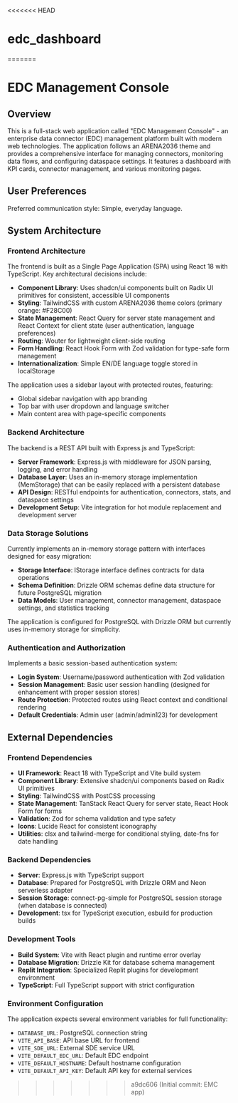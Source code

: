 <<<<<<< HEAD
# edc_dashboard
=======
# EDC Management Console

## Overview

This is a full-stack web application called "EDC Management Console" - an enterprise data connector (EDC) management platform built with modern web technologies. The application follows an ARENA2036 theme and provides a comprehensive interface for managing connectors, monitoring data flows, and configuring dataspace settings. It features a dashboard with KPI cards, connector management, and various monitoring pages.

## User Preferences

Preferred communication style: Simple, everyday language.

## System Architecture

### Frontend Architecture
The frontend is built as a Single Page Application (SPA) using React 18 with TypeScript. Key architectural decisions include:

- **Component Library**: Uses shadcn/ui components built on Radix UI primitives for consistent, accessible UI components
- **Styling**: TailwindCSS with custom ARENA2036 theme colors (primary orange: #F28C00)
- **State Management**: React Query for server state management and React Context for client state (user authentication, language preferences)
- **Routing**: Wouter for lightweight client-side routing
- **Form Handling**: React Hook Form with Zod validation for type-safe form management
- **Internationalization**: Simple EN/DE language toggle stored in localStorage

The application uses a sidebar layout with protected routes, featuring:
- Global sidebar navigation with app branding
- Top bar with user dropdown and language switcher
- Main content area with page-specific components

### Backend Architecture
The backend is a REST API built with Express.js and TypeScript:

- **Server Framework**: Express.js with middleware for JSON parsing, logging, and error handling
- **Database Layer**: Uses an in-memory storage implementation (MemStorage) that can be easily replaced with a persistent database
- **API Design**: RESTful endpoints for authentication, connectors, stats, and dataspace settings
- **Development Setup**: Vite integration for hot module replacement and development server

### Data Storage Solutions
Currently implements an in-memory storage pattern with interfaces designed for easy migration:

- **Storage Interface**: IStorage interface defines contracts for data operations
- **Schema Definition**: Drizzle ORM schemas define data structure for future PostgreSQL migration
- **Data Models**: User management, connector management, dataspace settings, and statistics tracking

The application is configured for PostgreSQL with Drizzle ORM but currently uses in-memory storage for simplicity.

### Authentication and Authorization
Implements a basic session-based authentication system:

- **Login System**: Username/password authentication with Zod validation
- **Session Management**: Basic user session handling (designed for enhancement with proper session stores)
- **Route Protection**: Protected routes using React context and conditional rendering
- **Default Credentials**: Admin user (admin/admin123) for development

## External Dependencies

### Frontend Dependencies
- **UI Framework**: React 18 with TypeScript and Vite build system
- **Component Library**: Extensive shadcn/ui components based on Radix UI primitives
- **Styling**: TailwindCSS with PostCSS processing
- **State Management**: TanStack React Query for server state, React Hook Form for forms
- **Validation**: Zod for schema validation and type safety
- **Icons**: Lucide React for consistent iconography
- **Utilities**: clsx and tailwind-merge for conditional styling, date-fns for date handling

### Backend Dependencies
- **Server**: Express.js with TypeScript support
- **Database**: Prepared for PostgreSQL with Drizzle ORM and Neon serverless adapter
- **Session Storage**: connect-pg-simple for PostgreSQL session storage (when database is connected)
- **Development**: tsx for TypeScript execution, esbuild for production builds

### Development Tools
- **Build System**: Vite with React plugin and runtime error overlay
- **Database Migration**: Drizzle Kit for database schema management
- **Replit Integration**: Specialized Replit plugins for development environment
- **TypeScript**: Full TypeScript support with strict configuration

### Environment Configuration
The application expects several environment variables for full functionality:
- `DATABASE_URL`: PostgreSQL connection string
- `VITE_API_BASE`: API base URL for frontend
- `VITE_SDE_URL`: External SDE service URL
- `VITE_DEFAULT_EDC_URL`: Default EDC endpoint
- `VITE_DEFAULT_HOSTNAME`: Default hostname configuration
- `VITE_DEFAULT_API_KEY`: Default API key for external services
>>>>>>> a9dc606 (Initial commit: EMC app)

